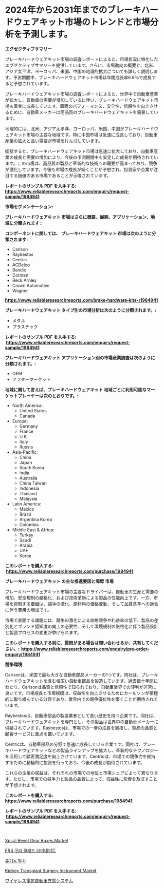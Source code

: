 <p><h1>2024年から2031年までのブレーキハードウェアキット市場のトレンドと市場分析を予測します。</h1></p><p><strong>エグゼクティブサマリー</strong></p>
<p><p>ブレーキハードウェアキット市場の調査レポートによると、市場状況に特化したエグゼクティブサマリーを提供しています。さらに、市場動向の概要と、北米、アジア太平洋、ヨーロッパ、米国、中国の地理的拡大についても詳しく説明します。予測期間中、ブレーキハードウェアキット市場は年間成長率6.9％で成長すると予想されています。</p><p>ブレーキハードウェアキット市場の調査レポートによると、世界中で自動車産業が拡大し、自動車の需要が増加しているに伴い、ブレーキハードウェアキット市場も着実に成長しています。車両のパフォーマンス、安全性、信頼性を向上させるために、自動車メーカーは高品質のブレーキハードウェアキットを需要しています。</p><p>地理的には、北米、アジア太平洋、ヨーロッパ、米国、中国がブレーキハードウェアキット市場の主要な地域です。特に中国市場は急速に成長しており、自動車産業の拡大と高い需要が市場をけん引しています。</p><p>総括すると、ブレーキハードウェアキット市場は急速に拡大しており、自動車産業の成長と需要の増加により、今後の予測期間中も安定した成長が期待されています。この市場は、高品質の製品と革新的な技術への需要が高まっており、競争が激化しています。今後も市場の成長が続くことが予想され、投資家や企業が注目する価値のある市場であることが示唆されています。</p></p>
<p><strong>レポートのサンプル PDF を入手する: <a href="https://www.reliableresearchreports.com/enquiry/request-sample/1984941">https://www.reliableresearchreports.com/enquiry/request-sample/1984941</a></strong></p>
<p><strong>市場セグメンテーション:</strong></p>
<p><strong> ブレーキハードウェアキット 市場はさらに概要、展開、アプリケーション、地域に分類されます :</strong></p>
<p><strong>コンポーネントに関しては、 ブレーキハードウェアキット 市場は次のように分類されます: &nbsp;</strong></p>
<p><ul><li>Carlson</li><li>Raybestos</li><li>Centric</li><li>ACDelco</li><li>Bendix</li><li>Dorman</li><li>Beck Arnley</li><li>Crown Automotive</li><li>Wagner</li></ul></p>
<p><strong><a href="https://www.reliableresearchreports.com/brake-hardware-kits-r1984941">https://www.reliableresearchreports.com/brake-hardware-kits-r1984941</a></strong></p>
<p><strong> ブレーキハードウェアキット タイプ別の市場分析は次のように分類されます。:</strong></p>
<p><ul><li>メタル</li><li>プラスチック</li></ul></p>
<p><strong>レポートのサンプル PDF を入手する: &nbsp;<a href="https://www.reliableresearchreports.com/enquiry/request-sample/1984941">https://www.reliableresearchreports.com/enquiry/request-sample/1984941</a></strong></p>
<p><strong> ブレーキハードウェアキット アプリケーション別の市場産業調査は次のように分類されます。:</strong></p>
<p><ul><li>OEM</li><li>アフターマーケット</li></ul></p>
<p><strong>地域に関して言えば、ブレーキハードウェアキット 地域ごとに利用可能なマーケットプレーヤーは次のとおりです。:</strong></p>
<p><ul>
    <li>
        North America:
        <ul>
            <li>United States</li>
            <li>Canada</li>
        </ul>
    </li>
    <li>
        Europe:
        <ul>
            <li>Germany</li>
            <li>France</li>
            <li>U.K.</li>
            <li>Italy</li>
            <li>Russia</li>
        </ul>
    </li>
    <li>
        Asia-Pacific:
        <ul>
            <li>China</li>
            <li>Japan</li>
            <li>South Korea</li>
            <li>India</li>
            <li>Australia</li>
            <li>China Taiwan</li>
            <li>Indonesia</li>
            <li>Thailand</li>
            <li>Malaysia</li>
        </ul>
    </li>
    <li>
        Latin America:
        <ul>
            <li>Mexico</li>
            <li>Brazil</li>
            <li>Argentina Korea</li>
            <li>Colombia</li>
        </ul>
    </li>
    <li>
        Middle East & Africa:
        <ul>
            <li>Turkey</li>
            <li>Saudi</li>
            <li>Arabia</li>
            <li>UAE</li>
            <li>Korea</li>
        </ul>
    </li>
    </ul></p>
<p><strong>このレポートを購入する: &nbsp;<a href="https://www.reliableresearchreports.com/purchase/1984941">https://www.reliableresearchreports.com/purchase/1984941</a></strong></p>
<p><strong>ブレーキハードウェアキット の主な推進要因と障壁 市場</strong></p>
<p><p>ブレーキハードウェアキット市場の主要なドライバーは、自動車の生産と需要の増加、安全規制の厳格化、および技術革新による製品の性能向上です。一方、市場を抑制する要因は、競争の激化、原材料の価格変動、そして品質基準への適合に伴う費用の増加です。</p><p>市場で直面する課題には、競争の激化による価格競争や利益率の低下、製品の差別化とブランド認知度の向上の必要性、そして環境規制の厳格化に伴う製品設計と製造プロセスの変更が挙げられます。</p></p>
<p><strong>このレポートを購入する前に、質問がある場合は問い合わせるか、共有してください。:&nbsp; <a href="https://www.reliableresearchreports.com/enquiry/pre-order-enquiry/1984941">https://www.reliableresearchreports.com/enquiry/pre-order-enquiry/1984941</a></strong></p>
<p><strong>競争環境</strong></p>
<p><p>Carlsonは、米国で最も大きな自動車部品メーカーの1つです。同社は、ブレーキハードウェアキットを含む幅広い自動車部品を製造しています。過去数十年間にわたり、Carlsonは品質と信頼性で知られており、自動車業界での評判が非常に良いです。市場成長と市場規模は、収益性を向上させるためにカールソンが積極的に取り組んでいる分野であり、業界内での競争優位性を築くことが期待されています。</p><p>Raybestosは、自動車部品の製造業者として長い歴史を持つ企業です。同社は、ブレーキハードウェアキットを専門とし、その製品は世界中の自動車メーカーに供給されています。Raybestosは、市場での一層の成長を目指し、製品の品質と顧客サービスに重点を置いています。</p><p>Centricは、自動車部品の分野で急速に成長している企業です。同社は、ブレーキハードウェアキットなどの製品ラインアップを拡大し、革新的なテクノロジーを活用して顧客満足度を向上させています。Centricは、市場での競争力を維持するために積極的に投資を行っており、今後の成長が期待されています。</p><p>これらの企業の収益は、それぞれの市場での地位と市場シェアによって異なります。ただし、市場での競争力と製品の品質によって、収益性に影響を及ぼすことが予想されます。</p></p>
<p><strong>このレポートを購入する: &nbsp; <a href="https://www.reliableresearchreports.com/purchase/1984941">https://www.reliableresearchreports.com/purchase/1984941</a></strong></p>
<p><strong>レポートのサンプル PDF を入手する: &nbsp;<a href="https://www.reliableresearchreports.com/enquiry/request-sample/1984941">https://www.reliableresearchreports.com/enquiry/request-sample/1984941</a></strong><strong></strong></p>
<p>&nbsp;</p>
<p><p><a href="https://view.publitas.com/reportprime-1/spiral-bevel-gear-boxes-market-size-cagr-trends-2024-2030/">Spiral Bevel Gear Boxes Market</a></p><p><a href="https://medium.com/@josefarice/fr4-%EA%B5%AC%EB%A6%AC-%EC%BD%94%ED%8C%85-%EB%9E%98%EB%AF%B8%EB%84%A4%EC%9D%B4%ED%8A%B8-%EC%8B%9C%EC%9E%A5-%EA%B7%9C%EB%AA%A8-%EB%B0%8F-%EC%8B%9C%EC%9E%A5-%EB%8F%99%ED%96%A5-%EC%99%84%EB%B2%BD%ED%95%9C-%EC%82%B0%EC%97%85-%EA%B0%9C%EC%9A%94-2024%EB%85%84%EB%B6%80%ED%84%B0-2031%EB%85%84-31ad55b45222">FR4 구리 클래드 라미네이트</a></p><p><a href="https://medium.com/@jordanilliamson678678_12326/%EC%9C%A0%EA%B8%B0%EB%86%8D-%EB%A7%90%EC%B0%A8-%EC%8B%9C%EC%9E%A5-%EC%8B%9C%EC%9E%A5-cagr-%EC%8B%9C%EC%9E%A5-%ED%8A%B8%EB%A0%8C%EB%93%9C-%EB%B0%8F-%EC%84%B1%EC%9E%A5-%EC%A0%84%EB%9E%B5%EC%97%90-%EB%8C%80%ED%95%9C-%ED%86%B5%EC%B0%B0%EB%A0%A5-87c282abb4b2">유기농 말차</a></p><p><a href="https://natural-crush-b99.notion.site/Kidney-Transplant-Surgery-Instrument-Market-Analysis-Its-CAGR-Market-Segmentation-and-Global-Indus-01cc29300d7244d4b4d27bf3937fc747">Kidney Transplant Surgery Instrument Market</a></p><p><a href="https://medium.com/@oliveyew35/%E3%83%AF%E3%82%A4%E3%83%A4%E3%83%AC%E3%82%B9%E9%9B%BB%E5%8B%95%E8%BB%8A%E5%85%85%E9%9B%BB%E3%82%B7%E3%82%B9%E3%83%86%E3%83%A0%E3%81%AE%E5%B8%82%E5%A0%B4-%E3%82%BF%E3%82%A4%E3%83%97-%E5%BF%9C%E7%94%A8-%E5%9C%B0%E7%90%86%E3%81%AB%E3%82%88%E3%82%8B%E5%8C%85%E6%8B%AC%E7%9A%84%E3%81%AA%E8%A9%95%E4%BE%A1-6e6e5ae1a271">ワイヤレス電気自動車充電システム</a></p></p>